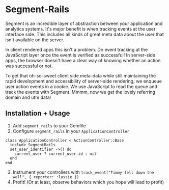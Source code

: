 # Segment-Rails

Segment is an incredible layer of abstraction between your application and
analytics systems. It's major benefit is when tracking events at the user
interface side. This includes all kinds of great meta data about the user that
isn't available on the server.


In client rendered apps this isn't a problem. Do event tracking at the
JavaScript layer once the event is verified as successful! In server-side apps,
the browser doesn't have a clear way of knowing whether an action was successful
or not.

To get that oh-so-sweet client side meta-data while still maintaining the rapid
development and accessibility of server-side rendering; we enqueue user action
events in a cookie. We use JavaScript to read the queue and track the events
with Segment. Mmmm, now we get the lovely referring domain and utm data!

## Installation + Usage

1. Add `segment_rails` to your Gemfile
2. Configure `segment_rails` in your `ApplicationController`
  ```
  class ApplicationController < ActionController::Base
    include SegmentRails
    set_user_identifier ->() do
      current_user ? current_user.id : nil
    end
  end
  ```
3. Instrument your controllers with `track_event("Timmy fell down the
well", { reporter: :lassie })`
4. Profit! (Or at least, observe behaviors which you hope will lead to profit)


